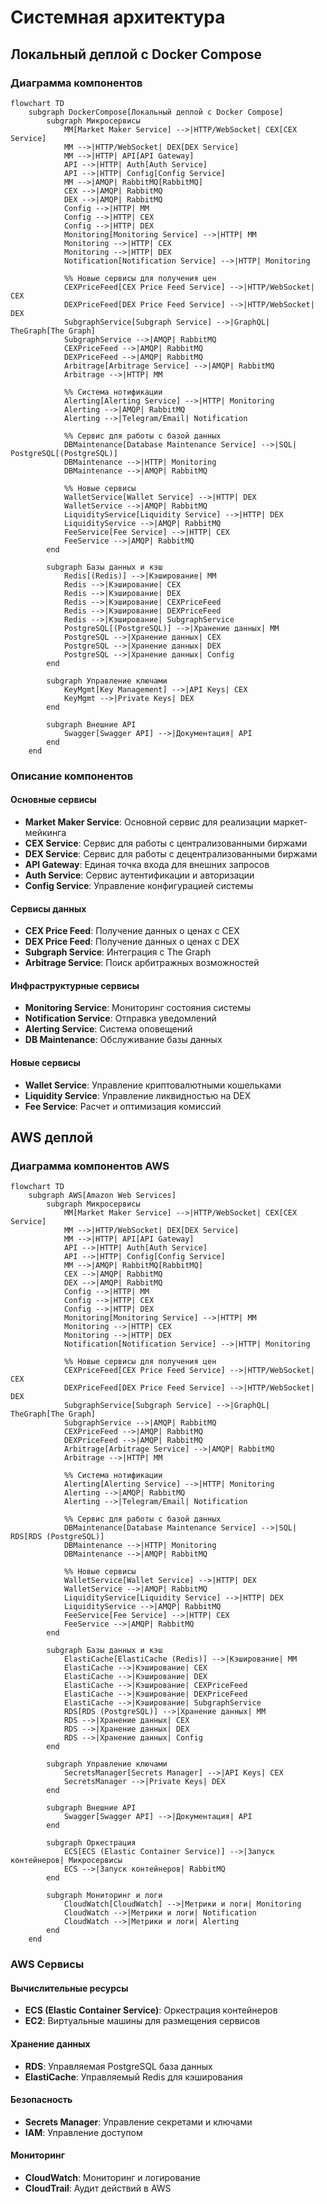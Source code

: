 # Системная архитектура

## Локальный деплой с Docker Compose

### Диаграмма компонентов

```mermaid
flowchart TD
    subgraph DockerCompose[Локальный деплой с Docker Compose]
        subgraph Микросервисы
            MM[Market Maker Service] -->|HTTP/WebSocket| CEX[CEX Service]
            MM -->|HTTP/WebSocket| DEX[DEX Service]
            MM -->|HTTP| API[API Gateway]
            API -->|HTTP| Auth[Auth Service]
            API -->|HTTP| Config[Config Service]
            MM -->|AMQP| RabbitMQ[RabbitMQ]
            CEX -->|AMQP| RabbitMQ
            DEX -->|AMQP| RabbitMQ
            Config -->|HTTP| MM
            Config -->|HTTP| CEX
            Config -->|HTTP| DEX
            Monitoring[Monitoring Service] -->|HTTP| MM
            Monitoring -->|HTTP| CEX
            Monitoring -->|HTTP| DEX
            Notification[Notification Service] -->|HTTP| Monitoring

            %% Новые сервисы для получения цен
            CEXPriceFeed[CEX Price Feed Service] -->|HTTP/WebSocket| CEX
            DEXPriceFeed[DEX Price Feed Service] -->|HTTP/WebSocket| DEX
            SubgraphService[Subgraph Service] -->|GraphQL| TheGraph[The Graph]
            SubgraphService -->|AMQP| RabbitMQ
            CEXPriceFeed -->|AMQP| RabbitMQ
            DEXPriceFeed -->|AMQP| RabbitMQ
            Arbitrage[Arbitrage Service] -->|AMQP| RabbitMQ
            Arbitrage -->|HTTP| MM

            %% Система нотификации
            Alerting[Alerting Service] -->|HTTP| Monitoring
            Alerting -->|AMQP| RabbitMQ
            Alerting -->|Telegram/Email| Notification

            %% Сервис для работы с базой данных
            DBMaintenance[Database Maintenance Service] -->|SQL| PostgreSQL[(PostgreSQL)]
            DBMaintenance -->|HTTP| Monitoring
            DBMaintenance -->|AMQP| RabbitMQ

            %% Новые сервисы
            WalletService[Wallet Service] -->|HTTP| DEX
            WalletService -->|AMQP| RabbitMQ
            LiquidityService[Liquidity Service] -->|HTTP| DEX
            LiquidityService -->|AMQP| RabbitMQ
            FeeService[Fee Service] -->|HTTP| CEX
            FeeService -->|AMQP| RabbitMQ
        end

        subgraph Базы данных и кэш
            Redis[(Redis)] -->|Кэширование| MM
            Redis -->|Кэширование| CEX
            Redis -->|Кэширование| DEX
            Redis -->|Кэширование| CEXPriceFeed
            Redis -->|Кэширование| DEXPriceFeed
            Redis -->|Кэширование| SubgraphService
            PostgreSQL[(PostgreSQL)] -->|Хранение данных| MM
            PostgreSQL -->|Хранение данных| CEX
            PostgreSQL -->|Хранение данных| DEX
            PostgreSQL -->|Хранение данных| Config
        end

        subgraph Управление ключами
            KeyMgmt[Key Management] -->|API Keys| CEX
            KeyMgmt -->|Private Keys| DEX
        end

        subgraph Внешние API
            Swagger[Swagger API] -->|Документация| API
        end
    end
```

### Описание компонентов

#### Основные сервисы
- **Market Maker Service**: Основной сервис для реализации маркет-мейкинга
- **CEX Service**: Сервис для работы с централизованными биржами
- **DEX Service**: Сервис для работы с децентрализованными биржами
- **API Gateway**: Единая точка входа для внешних запросов
- **Auth Service**: Сервис аутентификации и авторизации
- **Config Service**: Управление конфигурацией системы

#### Сервисы данных
- **CEX Price Feed**: Получение данных о ценах с CEX
- **DEX Price Feed**: Получение данных о ценах с DEX
- **Subgraph Service**: Интеграция с The Graph
- **Arbitrage Service**: Поиск арбитражных возможностей

#### Инфраструктурные сервисы
- **Monitoring Service**: Мониторинг состояния системы
- **Notification Service**: Отправка уведомлений
- **Alerting Service**: Система оповещений
- **DB Maintenance**: Обслуживание базы данных

#### Новые сервисы
- **Wallet Service**: Управление криптовалютными кошельками
- **Liquidity Service**: Управление ликвидностью на DEX
- **Fee Service**: Расчет и оптимизация комиссий

## AWS деплой

### Диаграмма компонентов AWS

```mermaid
flowchart TD
    subgraph AWS[Amazon Web Services]
        subgraph Микросервисы
            MM[Market Maker Service] -->|HTTP/WebSocket| CEX[CEX Service]
            MM -->|HTTP/WebSocket| DEX[DEX Service]
            MM -->|HTTP| API[API Gateway]
            API -->|HTTP| Auth[Auth Service]
            API -->|HTTP| Config[Config Service]
            MM -->|AMQP| RabbitMQ[RabbitMQ]
            CEX -->|AMQP| RabbitMQ
            DEX -->|AMQP| RabbitMQ
            Config -->|HTTP| MM
            Config -->|HTTP| CEX
            Config -->|HTTP| DEX
            Monitoring[Monitoring Service] -->|HTTP| MM
            Monitoring -->|HTTP| CEX
            Monitoring -->|HTTP| DEX
            Notification[Notification Service] -->|HTTP| Monitoring

            %% Новые сервисы для получения цен
            CEXPriceFeed[CEX Price Feed Service] -->|HTTP/WebSocket| CEX
            DEXPriceFeed[DEX Price Feed Service] -->|HTTP/WebSocket| DEX
            SubgraphService[Subgraph Service] -->|GraphQL| TheGraph[The Graph]
            SubgraphService -->|AMQP| RabbitMQ
            CEXPriceFeed -->|AMQP| RabbitMQ
            DEXPriceFeed -->|AMQP| RabbitMQ
            Arbitrage[Arbitrage Service] -->|AMQP| RabbitMQ
            Arbitrage -->|HTTP| MM

            %% Система нотификации
            Alerting[Alerting Service] -->|HTTP| Monitoring
            Alerting -->|AMQP| RabbitMQ
            Alerting -->|Telegram/Email| Notification

            %% Сервис для работы с базой данных
            DBMaintenance[Database Maintenance Service] -->|SQL| RDS[RDS (PostgreSQL)]
            DBMaintenance -->|HTTP| Monitoring
            DBMaintenance -->|AMQP| RabbitMQ

            %% Новые сервисы
            WalletService[Wallet Service] -->|HTTP| DEX
            WalletService -->|AMQP| RabbitMQ
            LiquidityService[Liquidity Service] -->|HTTP| DEX
            LiquidityService -->|AMQP| RabbitMQ
            FeeService[Fee Service] -->|HTTP| CEX
            FeeService -->|AMQP| RabbitMQ
        end

        subgraph Базы данных и кэш
            ElastiCache[ElastiCache (Redis)] -->|Кэширование| MM
            ElastiCache -->|Кэширование| CEX
            ElastiCache -->|Кэширование| DEX
            ElastiCache -->|Кэширование| CEXPriceFeed
            ElastiCache -->|Кэширование| DEXPriceFeed
            ElastiCache -->|Кэширование| SubgraphService
            RDS[RDS (PostgreSQL)] -->|Хранение данных| MM
            RDS -->|Хранение данных| CEX
            RDS -->|Хранение данных| DEX
            RDS -->|Хранение данных| Config
        end

        subgraph Управление ключами
            SecretsManager[Secrets Manager] -->|API Keys| CEX
            SecretsManager -->|Private Keys| DEX
        end

        subgraph Внешние API
            Swagger[Swagger API] -->|Документация| API
        end

        subgraph Оркестрация
            ECS[ECS (Elastic Container Service)] -->|Запуск контейнеров| Микросервисы
            ECS -->|Запуск контейнеров| RabbitMQ
        end

        subgraph Мониторинг и логи
            CloudWatch[CloudWatch] -->|Метрики и логи| Monitoring
            CloudWatch -->|Метрики и логи| Notification
            CloudWatch -->|Метрики и логи| Alerting
        end
    end
```

### AWS Сервисы

#### Вычислительные ресурсы
- **ECS (Elastic Container Service)**: Оркестрация контейнеров
- **EC2**: Виртуальные машины для размещения сервисов

#### Хранение данных
- **RDS**: Управляемая PostgreSQL база данных
- **ElastiCache**: Управляемый Redis для кэширования

#### Безопасность
- **Secrets Manager**: Управление секретами и ключами
- **IAM**: Управление доступом

#### Мониторинг
- **CloudWatch**: Мониторинг и логирование
- **CloudTrail**: Аудит действий в AWS